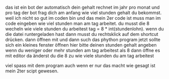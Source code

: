 das ist ein bot der automatisch dein gehalt rechnet im jahr pro monat und pro tag der bot frag dich am anfang wie viel stunden gehalt du bekommst. 
weil ich nicht so gut im coden bin und das mein 2er code ist muss man im code eingeben wie viel stunden man am tag arbeitet. 
du musst die 8 wecheln wie viele stunden du arbeitest tag = 8 * int(stundenlohn).
wenn du die datei runtergeladen hast dann musst du rechtsklick auf dem shortcut drücken. dann öffnen mit und dann such das phython program 
jetzt sollte sich ein kleines fenster öffnen hier bitte deinen stunden gehalt angeben wenn du weniger oder mehr stunden am tag arbeitest als 8 dann öffne es mit editor da änderst du die 8 zu wie viele stunden du am tag arbeitest 

viel spass mit dem program auch wenn er nur das macht wie gesagt ist mein 2ter scipt gewesen. 

